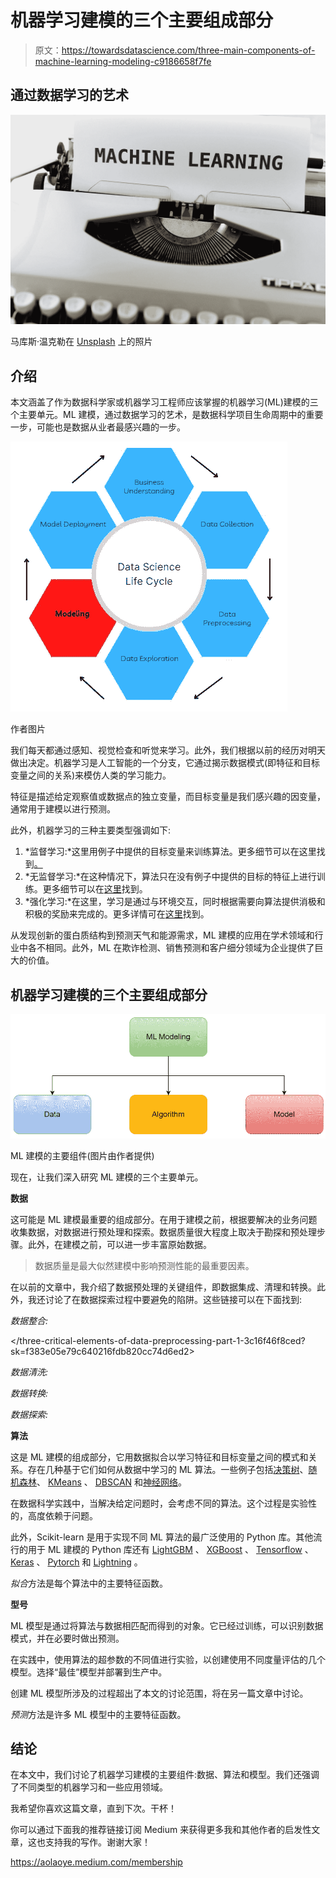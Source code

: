 # 机器学习建模的三个主要组成部分

> 原文：<https://towardsdatascience.com/three-main-components-of-machine-learning-modeling-c9186658f7fe>

## 通过数据学习的艺术

![](img/9cae5dbac6b9ac458340278e269bc87c.png)

马库斯·温克勒在 [Unsplash](https://unsplash.com?utm_source=medium&utm_medium=referral) 上的照片

## 介绍

本文涵盖了作为数据科学家或机器学习工程师应该掌握的机器学习(ML)建模的三个主要单元。ML 建模，通过数据学习的艺术，是数据科学项目生命周期中的重要一步，可能也是数据从业者最感兴趣的一步。

![](img/87263c82731abc6f44fa2e3675e1f78f.png)

作者图片

我们每天都通过感知、视觉检查和听觉来学习。此外，我们根据以前的经历对明天做出决定。机器学习是人工智能的一个分支，它通过揭示数据模式(即特征和目标变量之间的关系)来模仿人类的学习能力。

特征是描述给定观察值或数据点的独立变量，而目标变量是我们感兴趣的因变量，通常用于建模以进行预测。

此外，机器学习的三种主要类型强调如下:

1.  *监督学习:*这里用例子中提供的目标变量来训练算法。更多细节可以在这里找到[。](https://www.ibm.com/cloud/learn/supervised-learning#:~:text=Supervised%20learning%2C%20also%20known%20as,data%20or%20predict%20outcomes%20accurately.)
2.  *无监督学习:*在这种情况下，算法只在没有例子中提供的目标的特征上进行训练。更多细节可以在[这里](https://www.ibm.com/cloud/learn/unsupervised-learning#:~:text=Unsupervised%20learning%2C%20also%20known%20as,the%20need%20for%20human%20intervention.)找到。
3.  *强化学习:*在这里，学习是通过与环境交互，同时根据需要向算法提供消极和积极的奖励来完成的。更多详情可在[这里](https://developer.ibm.com/learningpaths/get-started-automated-ai-for-decision-making-api/what-is-automated-ai-for-decision-making/)找到。

从发现创新的蛋白质结构到预测天气和能源需求，ML 建模的应用在学术领域和行业中各不相同。此外，ML 在欺诈检测、销售预测和客户细分领域为企业提供了巨大的价值。

## 机器学习建模的三个主要组成部分

![](img/16f2db8c7063249d9bbafbb830fb01d5.png)

ML 建模的主要组件(图片由作者提供)

现在，让我们深入研究 ML 建模的三个主要单元。

**数据**

这可能是 ML 建模最重要的组成部分。在用于建模之前，根据要解决的业务问题收集数据，对数据进行预处理和探索。数据质量很大程度上取决于勘探和预处理步骤。此外，在建模之前，可以进一步丰富原始数据。

> 数据质量是最大似然建模中影响预测性能的最重要因素。

在以前的文章中，我介绍了数据预处理的关键组件，即数据集成、清理和转换。此外，我还讨论了在数据探索过程中要避免的陷阱。这些链接可以在下面找到:

*数据整合:*

</three-critical-elements-of-data-preprocessing-part-1-3c16f46f8ced?sk=f383e05e79c640216fdb820cc74d6ed2>  

*数据清洗:*

</three-critical-elements-of-data-preprocessing-part-2-2078110ae8e7>  

*数据转换:*

</three-critical-elements-of-data-preprocessing-part-3-6a7da681ae16>  

*数据探索:*

</four-common-pitfalls-to-avoid-in-exploratory-data-analysis-85d822dd5e34>  

**算法**

这是 ML 建模的组成部分，它用数据拟合以学习特征和目标变量之间的模式和关系。存在几种基于它们如何从数据中学习的 ML 算法。一些例子包括[决策树](https://www.ibm.com/topics/decision-trees)、[随机森林](https://www.ibm.com/cloud/learn/random-forest)、 [KMeans](https://www.ibm.com/docs/en/db2-warehouse?topic=procedures-k-means-clustering) 、 [DBSCAN](https://scikit-learn.org/stable/modules/clustering.html#dbscan) 和[神经网络](https://www.ibm.com/cloud/learn/neural-networks)。

在数据科学实践中，当解决给定问题时，会考虑不同的算法。这个过程是实验性的，高度依赖于问题。

此外，Scikit-learn 是用于实现不同 ML 算法的最广泛使用的 Python 库。其他流行的用于 ML 建模的 Python 库还有 [LightGBM](https://lightgbm.readthedocs.io/en/v3.3.2/) 、 [XGBoost](https://xgboost.readthedocs.io/en/stable/) 、 [Tensorflow](https://www.tensorflow.org/) 、 [Keras](https://keras.io/) 、 [Pytorch](https://pytorch.org/) 和 [Lightning](https://www.pytorchlightning.ai/) 。

*拟合*方法是每个算法中的主要特征函数。

**型号**

ML 模型是通过将算法与数据相匹配而得到的对象。它已经过训练，可以识别数据模式，并在必要时做出预测。

在实践中，使用算法的超参数的不同值进行实验，以创建使用不同度量评估的几个模型。选择“最佳”模型并部署到生产中。

创建 ML 模型所涉及的过程超出了本文的讨论范围，将在另一篇文章中讨论。

*预测*方法是许多 ML 模型中的主要特征函数。

## 结论

在本文中，我们讨论了机器学习建模的主要组件:数据、算法和模型。我们还强调了不同类型的机器学习和一些应用领域。

我希望你喜欢这篇文章，直到下次。干杯！

你可以通过下面我的推荐链接订阅 Medium 来获得更多我和其他作者的启发性文章，这也支持我的写作。谢谢大家！

<https://aolaoye.medium.com/membership> 